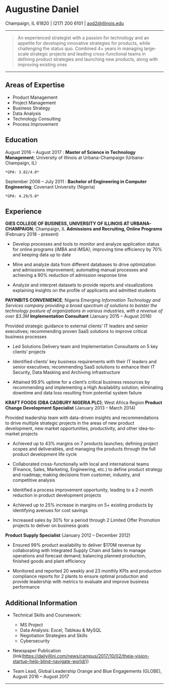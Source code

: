 Augustine Daniel
============

Champaign, IL 61820 | (217) 200 6101 | aod2@illinois.edu

----

> An experienced strategist with a passion for technology and an appetite for developing
> innovative strategies for products, while challenging the status quo. Combined 4+ years
> in managing large-scale strategic projects and leading cross-functional teams in defining
> product strategies and launching new products, along with improving existing ones

----

Areas of Expertise
--------------------

* Product Management
* Project Management
* Business Strategy
* Data Analysis
* Technology Consulting
* Process Improvement 

Education
---------

August 2016 – August 2017
:   **Master of Science in Technology Management**; University of Illinois at Urbana-Champaign (Urbana-Champaign, IL)

    *GPA: 3.82/4.0*

September 2006 – July 2011
:   **Bachelor of Engineering in Computer Engineering**; Covenant University (Nigeria)

    *GPA: 4.29/5.0*

Experience
----------

 
**GIES COLLEGE OF BUSINESS, UNIVERSITY OF ILLINOIS AT URBANA-CHAMPAIGN**; Champaign, IL 
**Admissions and Recruiting, Online Programs** (February 2018 - present)

* Develop processes and tools to monitor and analyze application status for online programs (iMBA and iMSA); improving time efficiency by 70% and keeping data up to date

* Mine and analyze data from different databases to drive optimization and admissions improvement; automating manual processes and achieving a 90% reduction of admission response time
* Analyze and interpret datasets to provide reports and visualizations explaining insights on the profile of applicants and admitted students

 
**PAYINBITS CONVENIENCE**; Nigeria 
*Emerging Information Technology and Services company providing a broad spectrum of solutions to bolster the technology posture of organizations in various industries, with a revenue of over $3.3M*
**Implementation Consultant** (January 2015 – August 2016)

Provided strategic guidance to external clients’ IT leaders and senior executives; recommending proven SaaS solutions to improve critical business processes

* Led Solutions Delivery team and Implementation Consultants on 5 key clients’ projects

* Identified clients’ key business requirements with their IT leaders and senior executives; recommending SaaS solutions to enhance their IT Security, Data Masking and Archiving infrastructure

* Attained 99.9% uptime for a client’s critical business resources by recommending and implementing a High Availability solution; eliminating downtime and data loss resulting from potential system failure

**KRAFT FOODS (DBA CADBURY NIGERIA PLC)**; West Africa Region
**Product Change Development Specialist** (January 2013 – March 2014)

Provided leadership team with data-driven insights and recommendations to drive multiple strategic projects in the areas of new product development, new market opportunities, productivity, and other idea-to-market projects

* Achieved up to 43% margins on 7 products launches; defining project scopes and deliverables, and managing the products through the full product development life cycle

* Collaborated cross-functionally with local and international teams (Finance, Sales, Marketing, Engineering, etc.) to define product strategy and roadmap; making decisions from customer, industry, and competitive analysis 

* Identified a process improvement opportunity, leading to a 2-month reduction in product development projects

* Achieved up to 25% increase in margins on 5+ existing products by identifying avenues for cost savings

* Increased sales by 30% for a period through 2 Limited Offer Promotion projects to deliver on business goals


**Product Supply Specialist** (January 2012 – December 2012)

* Ensured 99% product availability to deliver $170M revenue by collaborating with Integrated Supply Chain and Sales to manage operations and forecast demand; balancing planned production, finished goods and plant efficiency

* Monitored and reported 20 weekly and 23 monthly KPIs and production compliance reports for 2 plants to ensure optimal production and provide leadership with metrics to evaluate and improve business performance


Additional Information
----------------------------------------

* Technical Skills and Coursework:

     * MS Project
     * Data Analysis: Excel, Tableau & MySQL
     * Negotiation Strategies and Skills
     * Cybersecurity

* Newspaper Publication (link(https://dailyillini.com/news/campus/2017/10/02/theia-vision-startup-help-blind-navigate-world/))

* Team Lead, Global Leadership Orange and Blue Engagements (GLOBE), August 2016 – August 2017

----
